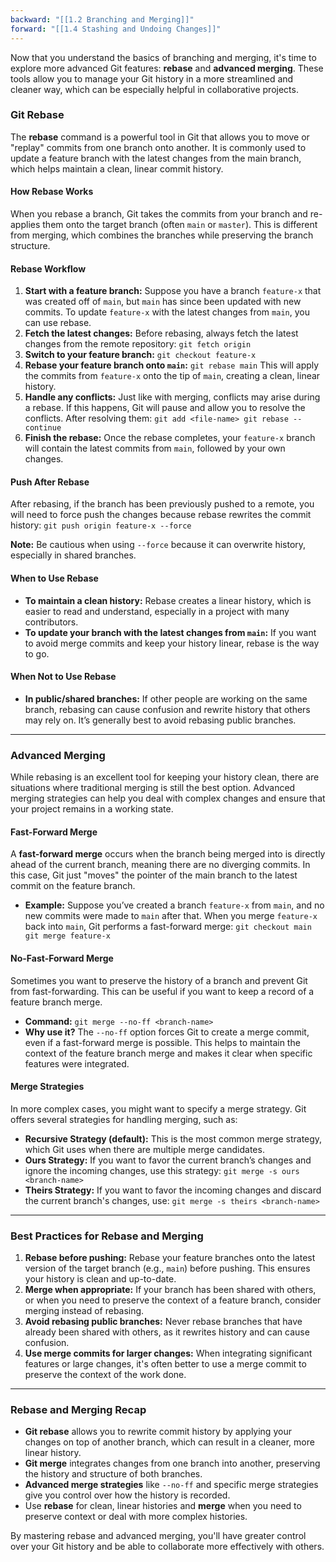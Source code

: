 ```yaml
---
backward: "[[1.2 Branching and Merging]]"
forward: "[[1.4 Stashing and Undoing Changes]]"
---
```


Now that you understand the basics of branching and merging, it's time to explore more advanced Git features: **rebase** and **advanced merging**. These tools allow you to manage your Git history in a more streamlined and cleaner way, which can be especially helpful in collaborative projects.

### Git Rebase

The **rebase** command is a powerful tool in Git that allows you to move or "replay" commits from one branch onto another. It is commonly used to update a feature branch with the latest changes from the main branch, which helps maintain a clean, linear commit history.

#### How Rebase Works

When you rebase a branch, Git takes the commits from your branch and re-applies them onto the target branch (often `main` or `master`). This is different from merging, which combines the branches while preserving the branch structure.

#### Rebase Workflow

1. **Start with a feature branch:** Suppose you have a branch `feature-x` that was created off of `main`, but `main` has since been updated with new commits. To update `feature-x` with the latest changes from `main`, you can use rebase.
2. **Fetch the latest changes:** Before rebasing, always fetch the latest changes from the remote repository: `git fetch origin`
3. **Switch to your feature branch:** `git checkout feature-x`
4. **Rebase your feature branch onto `main`:** `git rebase main` This will apply the commits from `feature-x` onto the tip of `main`, creating a clean, linear history.
5. **Handle any conflicts:** Just like with merging, conflicts may arise during a rebase. If this happens, Git will pause and allow you to resolve the conflicts. After resolving them: `git add <file-name> git rebase --continue`
6. **Finish the rebase:** Once the rebase completes, your `feature-x` branch will contain the latest commits from `main`, followed by your own changes.

#### Push After Rebase

After rebasing, if the branch has been previously pushed to a remote, you will need to force push the changes because rebase rewrites the commit history: `git push origin feature-x --force`

**Note:** Be cautious when using `--force` because it can overwrite history, especially in shared branches.

#### When to Use Rebase

- **To maintain a clean history:** Rebase creates a linear history, which is easier to read and understand, especially in a project with many contributors.
- **To update your branch with the latest changes from `main`:** If you want to avoid merge commits and keep your history linear, rebase is the way to go.

#### When Not to Use Rebase

- **In public/shared branches:** If other people are working on the same branch, rebasing can cause confusion and rewrite history that others may rely on. It’s generally best to avoid rebasing public branches.

---

### Advanced Merging

While rebasing is an excellent tool for keeping your history clean, there are situations where traditional merging is still the best option. Advanced merging strategies can help you deal with complex changes and ensure that your project remains in a working state.

#### Fast-Forward Merge

A **fast-forward merge** occurs when the branch being merged into is directly ahead of the current branch, meaning there are no diverging commits. In this case, Git just "moves" the pointer of the main branch to the latest commit on the feature branch.

- **Example:** Suppose you’ve created a branch `feature-x` from `main`, and no new commits were made to `main` after that. When you merge `feature-x` back into `main`, Git performs a fast-forward merge: `git checkout main git merge feature-x`

#### No-Fast-Forward Merge

Sometimes you want to preserve the history of a branch and prevent Git from fast-forwarding. This can be useful if you want to keep a record of a feature branch merge.

- **Command:** `git merge --no-ff <branch-name>`
- **Why use it?** The `--no-ff` option forces Git to create a merge commit, even if a fast-forward merge is possible. This helps to maintain the context of the feature branch merge and makes it clear when specific features were integrated.

#### Merge Strategies

In more complex cases, you might want to specify a merge strategy. Git offers several strategies for handling merging, such as:

- **Recursive Strategy (default):** This is the most common merge strategy, which Git uses when there are multiple merge candidates.
- **Ours Strategy:** If you want to favor the current branch’s changes and ignore the incoming changes, use this strategy: `git merge -s ours <branch-name>`
- **Theirs Strategy:** If you want to favor the incoming changes and discard the current branch's changes, use: `git merge -s theirs <branch-name>`

---

### Best Practices for Rebase and Merging

1. **Rebase before pushing:** Rebase your feature branches onto the latest version of the target branch (e.g., `main`) before pushing. This ensures your history is clean and up-to-date.
2. **Merge when appropriate:** If your branch has been shared with others, or when you need to preserve the context of a feature branch, consider merging instead of rebasing.
3. **Avoid rebasing public branches:** Never rebase branches that have already been shared with others, as it rewrites history and can cause confusion.
4. **Use merge commits for larger changes:** When integrating significant features or large changes, it's often better to use a merge commit to preserve the context of the work done.

---

### Rebase and Merging Recap

- **Git rebase** allows you to rewrite commit history by applying your changes on top of another branch, which can result in a cleaner, more linear history.
- **Git merge** integrates changes from one branch into another, preserving the history and structure of both branches.
- **Advanced merge strategies** like `--no-ff` and specific merge strategies give you control over how the history is recorded.
- Use **rebase** for clean, linear histories and **merge** when you need to preserve context or deal with more complex histories.

By mastering rebase and advanced merging, you'll have greater control over your Git history and be able to collaborate more effectively with others.
